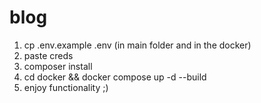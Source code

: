 # blog
1. cp .env.example .env (in main folder and in the docker)
2. paste creds
3. composer install
4. cd docker && docker compose up -d --build
5. enjoy functionality ;)
